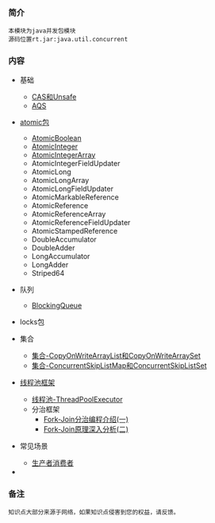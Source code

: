 ### 简介
    本模块为java并发包模块
    源码位置rt.jar:java.util.concurrent
### 内容
- 基础
  - [CAS和Unsafe](CAS和Unsafe.md)
  - [AQS](AQS.md)
- [atomic包](1.atomic)
    - [AtomicBoolean](1.atomic/AtomicBoolean.md)
    - [AtomicInteger](1.atomic/AtomicInteger.md)
    - [AtomicIntegerArray](1.atomic/AtomicIntegerArray.md)
    - AtomicIntegerFieldUpdater
    - AtomicLong
    - AtomicLongArray
    - AtomicLongFieldUpdater
    - AtomicMarkableReference
    - AtomicReference
    - AtomicReferenceArray
    - AtomicReferenceFieldUpdater
    - AtomicStampedReference
    - DoubleAccumulator
    - DoubleAdder
    - LongAccumulator
    - LongAdder
    - Striped64
- 队列
  - [BlockingQueue](队列-BlockingQueue.md)
    
- locks包
- 集合
    - [集合-CopyOnWriteArrayList和CopyOnWriteArraySet](集合-CopyOnWriteArrayList和CopyOnWriteArraySet.md)
    - [集合-ConcurrentSkipListMap和ConcurrentSkipListSet](集合-ConcurrentSkipListMap和ConcurrentSkipListSet.md)
- [线程池框架](线程池框架.md)
    - [线程池-ThreadPoolExecutor](线程池-ThreadPoolExecutor.md)
    - 分治框架
        - [Fork-Join分治编程介绍(一)](Fork-Join分治编程介绍(一).md)
        - [Fork-Join原理深入分析(二)](Fork-Join原理深入分析(二).md)
- 常见场景
    - [生产者消费者](示例/生产者消费者.md)    
- 
### 备注
    知识点大部分来源于网络，如果知识点侵害到您的权益，请反馈。